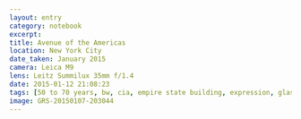 ```yaml
--- 
layout: entry
category: notebook
excerpt:
title: Avenue of the Americas
location: New York City
date_taken: January 2015
camera: Leica M9
lens: Leitz Summilux 35mm f/1.4
date: 2015-01-12 21:08:23
tags: [50 to 70 years, bw, cia, empire state building, expression, glass, glasses, hair, headband, skyscraper, street, woman]
image: GRS-20150107-203044
---
```

